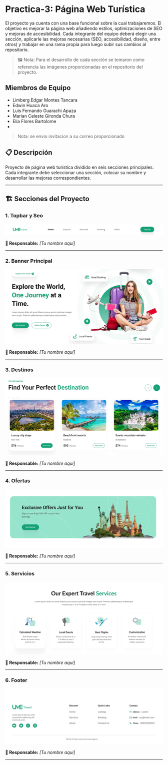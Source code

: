 # Practica-3: Página Web Turística

El proyecto ya cuenta con una base funcional sobre la cual trabajaremos. El objetivo es mejorar la página web añadiendo estilos, optimizaciones de SEO y mejoras de accesibilidad.
Cada integrante del equipo deberá elegir una sección, aplicarle las mejoras necesarias (SEO, accesibilidad, diseño, entre otros) y trabajar en una rama propia para luego subir sus cambios al repositorio. 

>🖼️ Nota: Para el desarrollo de cada sección se tomaron como referencia las imágenes proporcionadas en el repositorio del proyecto.

## Miembros de Equipo 
- Limberg Edgar Montes Tancara 
- Edwin Huaca Aro
- Luis Fernando Guarachi Apaza
- Marian Celeste Gironda Chura
- Elia Flores Bartolome
- 

> Nota: se envio invitacion a su correo proporcionado

## 📋 Descripción
Proyecto de página web turística dividido en seis secciones principales.
Cada integrante debe seleccionar una sección, colocar su nombre y desarrollar las mejoras correspondientes.

---

## 🏗️ Secciones del Proyecto

### 1. Topbar y Seo
![Topbar](docs/topbar.png)

**👤 Responsable:** _[Tu nombre aquí]_

---

### 2. Banner Principal
![Banner](docs/banner.png)

**👤 Responsable:** _[Tu nombre aquí]_

---

### 3. Destinos
![Destinos](docs/destinos.png)

**👤 Responsable:** _[Tu nombre aquí]_

---

### 4. Ofertas
![Ofertas](docs/ofertas.png)

**👤 Responsable:** _[Tu nombre aquí]_

---

### 5. Servicios
![Servicios](docs/servicios.png)

**👤 Responsable:** _[Tu nombre aquí]_

---

### 6. Footer
![Footer](docs/footer.png)

**👤 Responsable:** _[Tu nombre aquí]_

---
